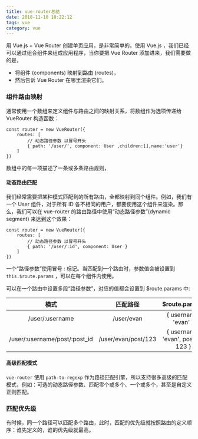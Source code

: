 ```yaml
---
title: vue-router总结
date: 2018-11-10 10:22:12
tags: vue
category: vue
---
```


用 Vue.js + Vue Router 创建单页应用，是非常简单的。使用 Vue.js ，我们已经可以通过组合组件来组成应用程序，当你要把 Vue Router 添加进来，我们需要做的是，
+ 将组件 (components) 映射到路由 (routes)，
+ 然后告诉 Vue Router 在哪里渲染它们。

### 组件路由映射
通常使用一个数组来定义组件与路由之间的映射关系，将数组作为选项传递给 VueRouter 构造函数：

    const router = new VueRouter({
        routes: [
            // 动态路径参数 以冒号开头
            { path: '/user/', component: User ,children:[],name:'user'}
        ]
    })
数组中的每一项描述了一条或多条路由规则，
#### 动态路由匹配
我们经常需要把某种模式匹配到的所有路由，全都映射到同个组件。例如，我们有一个 User 组件，对于所有 ID 各不相同的用户，都要使用这个组件来渲染。那么，我们可以在 vue-router 的路由路径中使用“动态路径参数”(dynamic segment) 来达到这个效果：
    
    const router = new VueRouter({
        routes: [
            // 动态路径参数 以冒号开头
            { path: '/user/:id', component: User }
        ]
    })
一个“路径参数”使用冒号 : 标记。当匹配到一个路由时，参数值会被设置到 `this.$route.params` ，可以在每个组件内使用。

可以在一个路由中设置多段“路径参数”，对应的值都会设置到 $route.params 中:

| 模式|匹配路径|$route.params|
|:---:|:--:|:--:|
|/user/:username|	 /user/evan|	{ username: 'evan' }|
|/user/:username/post/:post_id|	 /user/evan/post/123|	{ username: 'evan', post_id: 123 }|

#### 高级匹配模式
`vue-router` 使用 `path-to-regexp` 作为路径匹配引擎，所以支持很多高级的匹配模式，例如：可选的动态路径参数、匹配零个或多个、一个或多个，甚至是自定义正则匹配。

### 匹配优先级
有时候，同一个路径可以匹配多个路由，此时，匹配的优先级就按照路由的定义顺序：谁先定义的，谁的优先级就最高。




